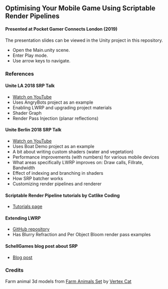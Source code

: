 ## Optimising Your Mobile Game Using Scriptable Render Pipelines
#### Presented at Pocket Gamer Connects London (2019)

The presentation slides can be viewed in the Unity project in this repository.
* Open the Main.unity scene.
* Enter Play mode.
* Use arrow keys to navigate.

### References
#### Unite LA 2018 SRP Talk
* [Watch on YouTube](https://www.youtube.com/watch?v=n8Q4lvhi_Gc)
* Uses AngryBots project as an example
* Enabling LWRP and upgrading project materials
* Shader Graph
* Render Pass Injection (planar reflections)

#### Unite Berlin 2018 SRP Talk
* [Watch on YouTube](https://www.youtube.com/watch?v=0KA1PszNtZw)
* Uses Boat Demo project as an example
* A bit about writing custom shaders (water and vegetation)
* Performance improvements (with numbers) for various mobile devices
* What areas specifically LWRP improves on: Draw calls, Fillrate, Bandwidth
* Effect of indexing and branching in shaders
* How SRP batcher works
* Customizing render pipelines and renderer

#### Scriptable Render Pipeline tutorials by Catlike Coding
* [Tutorials page](https://catlikecoding.com/unity/tutorials/scriptable-render-pipeline/)

#### Extending LWRP
* [GitHub repository](https://github.com/johnsietsma/ExtendingLWRP)
* Has Blurry Refraction and Per Object Bloom render pass examples

#### SchellGames blog post about SRP
* [Blog post](https://www.schellgames.com/blog/were-excited-about-unitys-scriptable-render-pipelines-heres-why)

### Credits
Farm animal 3d models from [Farm Animals Set](https://assetstore.unity.com/packages/3d/farm-animals-set-97945) by [Vertex Cat](https://assetstore.unity.com/publishers/17832)
